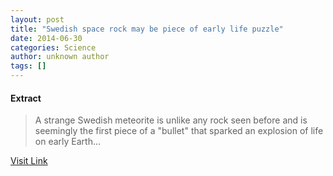 ```yaml
---
layout: post
title: "Swedish space rock may be piece of early life puzzle"
date: 2014-06-30
categories: Science
author: unknown author
tags: []
---
```





#### Extract
>A strange Swedish meteorite is unlike any rock seen before and is seemingly the first piece of a "bullet" that sparked an explosion of life on early Earth...



[Visit Link](http://feeds.newscientist.com/c/749/f/10897/s/3c07da12/sc/38/l/0L0Snewscientist0N0Carticle0Cdn258170Eswedish0Espace0Erock0Emay0Ebe0Epiece0Eof0Eearly0Elife0Epuzzle0Bhtml0Dcmpid0FRSS0QNSNS0Q20A120EGLOBAL0Qonline0Enews/story01.htm)


